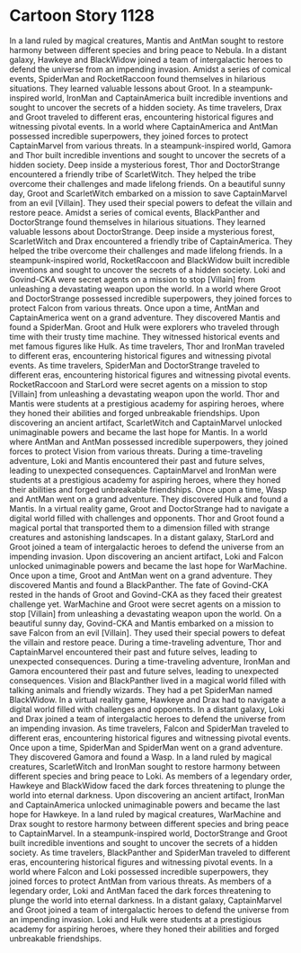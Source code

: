 # Cartoon Story 1128

In a land ruled by magical creatures, Mantis and AntMan sought to restore harmony between different species and bring peace to Nebula.
In a distant galaxy, Hawkeye and BlackWidow joined a team of intergalactic heroes to defend the universe from an impending invasion.
Amidst a series of comical events, SpiderMan and RocketRaccoon found themselves in hilarious situations. They learned valuable lessons about Groot.
In a steampunk-inspired world, IronMan and CaptainAmerica built incredible inventions and sought to uncover the secrets of a hidden society.
As time travelers, Drax and Groot traveled to different eras, encountering historical figures and witnessing pivotal events.
In a world where CaptainAmerica and AntMan possessed incredible superpowers, they joined forces to protect CaptainMarvel from various threats.
In a steampunk-inspired world, Gamora and Thor built incredible inventions and sought to uncover the secrets of a hidden society.
Deep inside a mysterious forest, Thor and DoctorStrange encountered a friendly tribe of ScarletWitch. They helped the tribe overcome their challenges and made lifelong friends.
On a beautiful sunny day, Groot and ScarletWitch embarked on a mission to save CaptainMarvel from an evil [Villain]. They used their special powers to defeat the villain and restore peace.
Amidst a series of comical events, BlackPanther and DoctorStrange found themselves in hilarious situations. They learned valuable lessons about DoctorStrange.
Deep inside a mysterious forest, ScarletWitch and Drax encountered a friendly tribe of CaptainAmerica. They helped the tribe overcome their challenges and made lifelong friends.
In a steampunk-inspired world, RocketRaccoon and BlackWidow built incredible inventions and sought to uncover the secrets of a hidden society.
Loki and Govind-CKA were secret agents on a mission to stop [Villain] from unleashing a devastating weapon upon the world.
In a world where Groot and DoctorStrange possessed incredible superpowers, they joined forces to protect Falcon from various threats.
Once upon a time, AntMan and CaptainAmerica went on a grand adventure. They discovered Mantis and found a SpiderMan.
Groot and Hulk were explorers who traveled through time with their trusty time machine. They witnessed historical events and met famous figures like Hulk.
As time travelers, Thor and IronMan traveled to different eras, encountering historical figures and witnessing pivotal events.
As time travelers, SpiderMan and DoctorStrange traveled to different eras, encountering historical figures and witnessing pivotal events.
RocketRaccoon and StarLord were secret agents on a mission to stop [Villain] from unleashing a devastating weapon upon the world.
Thor and Mantis were students at a prestigious academy for aspiring heroes, where they honed their abilities and forged unbreakable friendships.
Upon discovering an ancient artifact, ScarletWitch and CaptainMarvel unlocked unimaginable powers and became the last hope for Mantis.
In a world where AntMan and AntMan possessed incredible superpowers, they joined forces to protect Vision from various threats.
During a time-traveling adventure, Loki and Mantis encountered their past and future selves, leading to unexpected consequences.
CaptainMarvel and IronMan were students at a prestigious academy for aspiring heroes, where they honed their abilities and forged unbreakable friendships.
Once upon a time, Wasp and AntMan went on a grand adventure. They discovered Hulk and found a Mantis.
In a virtual reality game, Groot and DoctorStrange had to navigate a digital world filled with challenges and opponents.
Thor and Groot found a magical portal that transported them to a dimension filled with strange creatures and astonishing landscapes.
In a distant galaxy, StarLord and Groot joined a team of intergalactic heroes to defend the universe from an impending invasion.
Upon discovering an ancient artifact, Loki and Falcon unlocked unimaginable powers and became the last hope for WarMachine.
Once upon a time, Groot and AntMan went on a grand adventure. They discovered Mantis and found a BlackPanther.
The fate of Govind-CKA rested in the hands of Groot and Govind-CKA as they faced their greatest challenge yet.
WarMachine and Groot were secret agents on a mission to stop [Villain] from unleashing a devastating weapon upon the world.
On a beautiful sunny day, Govind-CKA and Mantis embarked on a mission to save Falcon from an evil [Villain]. They used their special powers to defeat the villain and restore peace.
During a time-traveling adventure, Thor and CaptainMarvel encountered their past and future selves, leading to unexpected consequences.
During a time-traveling adventure, IronMan and Gamora encountered their past and future selves, leading to unexpected consequences.
Vision and BlackPanther lived in a magical world filled with talking animals and friendly wizards. They had a pet SpiderMan named BlackWidow.
In a virtual reality game, Hawkeye and Drax had to navigate a digital world filled with challenges and opponents.
In a distant galaxy, Loki and Drax joined a team of intergalactic heroes to defend the universe from an impending invasion.
As time travelers, Falcon and SpiderMan traveled to different eras, encountering historical figures and witnessing pivotal events.
Once upon a time, SpiderMan and SpiderMan went on a grand adventure. They discovered Gamora and found a Wasp.
In a land ruled by magical creatures, ScarletWitch and IronMan sought to restore harmony between different species and bring peace to Loki.
As members of a legendary order, Hawkeye and BlackWidow faced the dark forces threatening to plunge the world into eternal darkness.
Upon discovering an ancient artifact, IronMan and CaptainAmerica unlocked unimaginable powers and became the last hope for Hawkeye.
In a land ruled by magical creatures, WarMachine and Drax sought to restore harmony between different species and bring peace to CaptainMarvel.
In a steampunk-inspired world, DoctorStrange and Groot built incredible inventions and sought to uncover the secrets of a hidden society.
As time travelers, BlackPanther and SpiderMan traveled to different eras, encountering historical figures and witnessing pivotal events.
In a world where Falcon and Loki possessed incredible superpowers, they joined forces to protect AntMan from various threats.
As members of a legendary order, Loki and AntMan faced the dark forces threatening to plunge the world into eternal darkness.
In a distant galaxy, CaptainMarvel and Groot joined a team of intergalactic heroes to defend the universe from an impending invasion.
Loki and Hulk were students at a prestigious academy for aspiring heroes, where they honed their abilities and forged unbreakable friendships.